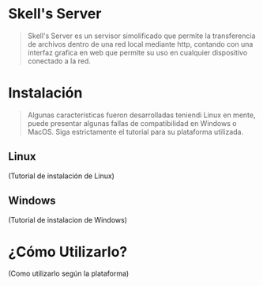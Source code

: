 # Skell's Server
> Skell's Server es un servisor simolificado que permite la transferencia de archivos dentro de una red local mediante http, contando con una interfaz grafica en web que permite su uso en cualquier dispositivo conectado a la red.
# Instalación
> Algunas características fueron desarrolladas teniendi Linux en mente, puede presentar algunas fallas de compatibilidad en Windows o MacOS. Siga estrictamente el tutorial para su plataforma utilizada.
## Linux
(Tutorial de instalación de Linux)
## Windows
(Tutorial de instalacion de Windows)
# ¿Cómo Utilizarlo?
(Como utilizarlo según la plataforma)
